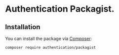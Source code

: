 # Authentication Packagist.

## Installation

You can install the package via [Composer](https://getcomposer.org/):

```bash
composer require authentication/packagist
```
